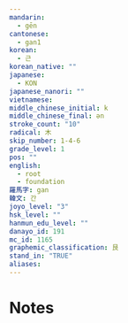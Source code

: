 ```yaml
---
mandarin:
  - gēn
cantonese:
  - gan1
korean:
  - 근
korean_native: ""
japanese:
  - KON
japanese_nanori: ""
vietnamese:
middle_chinese_initial: k
middle_chinese_final: ən
stroke_count: "10"
radical: 木
skip_number: 1-4-6
grade_level: 1
pos: ""
english:
  - root
  - foundation
羅馬字: gan
韓文: 간
joyo_level: "3"
hsk_level: ""
hanmun_edu_level: ""
danayo_id: 191
mc_id: 1165
graphemic_classification: 艮
stand_in: "TRUE"
aliases:
---
```


# Notes

